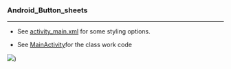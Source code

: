 
### Android_Button_sheets
_______________________________________
* See   [activity_main.xml](https://github.com/MoranShalom/Tutorial4_Android_options_menu/blob/master/app/src/main/java/com/example/tutorial4_options_menu/MainActivity.java) 
for some styling options.


* See [MainActivity](https://github.com/MoranShalom/Tutorial6_Android_Button_sheets/blob/master/app/src/main/java/com/example/tutorial6_button_sheets/MainActivity.java)for the class work code

![](https://user-images.githubusercontent.com/49485877/55916679-abdccc00-5bf5-11e9-8ee9-21993860ce4f.jpg))
